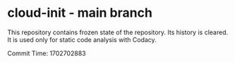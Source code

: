 # cloud-init - main branch

This repository contains frozen state of the repository.
Its history is cleared. It is used only for static code
analysis with Codacy.

Commit Time: 1702702883
